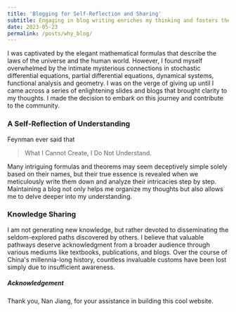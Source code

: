```yaml
---
title: 'Blogging for Self-Reflection and Sharing'
subtitle: Engaging in blog writing enriches my thinking and fosters the exchange of knowledge.
date: 2023-05-23
permalink: /posts/why_blog/
---
```




I was captivated by the elegant mathematical formulas that describe the laws of the universe and the human world. However, I found myself overwhelmed by the intimate mysterious connections in stochastic differential equations, partial differential equations, dynamical systems, functional analysis and geometry. I was on the verge of giving up until I came across a series of enlightening slides and blogs that brought clarity to my thoughts. I made the decision to embark on this journey and contribute to the community.


### A Self-Reflection of Understanding

Feynman ever said that 

> What I Cannot Create, I Do Not Understand.

Many intriguing formulas and theorems may seem deceptively simple solely based on their names, but their true essence is revealed when we meticulously write them down and analyze their intricacies step by step. Maintaining a blog not only helps me organize my thoughts but also allows me to delve deeper into my understanding.



### Knowledge Sharing

I am not generating new knowledge, but rather devoted to disseminating the seldom-explored paths discovered by others. I believe that valuable pathways deserve acknowledgment from a broader audience through various mediums like textbooks, publications, and blogs. Over the course of China's millennia-long history, countless invaluable customs have been lost simply due to insufficient awareness.


##### Acknowledgement

Thank you, Nan Jiang, for your assistance in building this cool website.